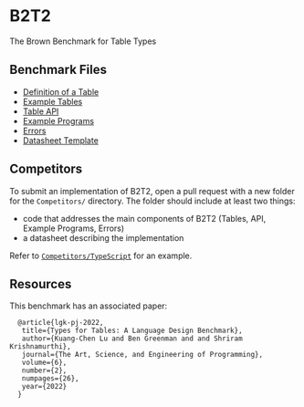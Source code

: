 # B2T2

The Brown Benchmark for Table Types

## Benchmark Files

- [Definition of a Table](WhatIsATable.md)
- [Example Tables](ExampleTables.md)
- [Table API](TableAPI.md)
- [Example Programs](ExamplePrograms.md)
- [Errors](Errors.md)
- [Datasheet Template](Datasheet.md)

## Competitors

To submit an implementation of B2T2, open a pull request with a new folder for
the `Competitors/` directory. The folder should include at least two things:

- code that addresses the main components of B2T2 (Tables, API, Example Programs, Errors)
- a datasheet describing the implementation

Refer to [`Competitors/TypeScript`](Competitors/TypeScript) for an example.

## Resources

This benchmark has an associated paper:

```
  @article{lgk-pj-2022,
   title={Types for Tables: A Language Design Benchmark},
   author={Kuang-Chen Lu and Ben Greenman and and Shriram Krishnamurthi},
   journal={The Art, Science, and Engineering of Programming},
   volume={6},
   number={2},
   numpages={26},
   year={2022}
  }
```

